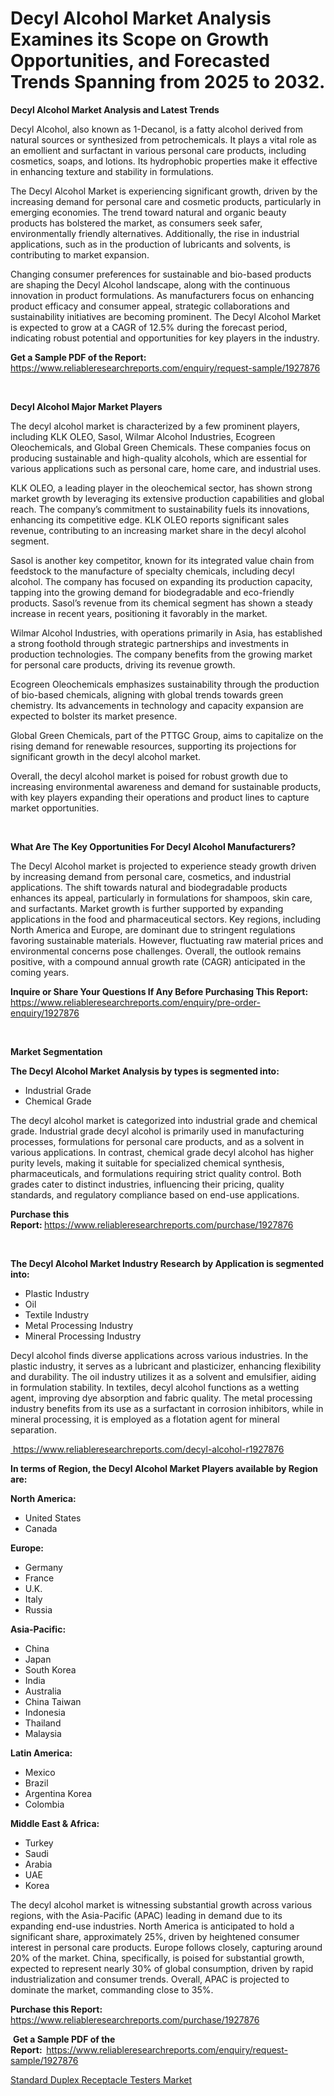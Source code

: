 <p><h1>Decyl Alcohol Market Analysis Examines its Scope on Growth Opportunities, and Forecasted Trends Spanning from 2025 to 2032.</h1></p><p><strong>Decyl Alcohol Market Analysis and Latest Trends</strong></p>
<p><p>Decyl Alcohol, also known as 1-Decanol, is a fatty alcohol derived from natural sources or synthesized from petrochemicals. It plays a vital role as an emollient and surfactant in various personal care products, including cosmetics, soaps, and lotions. Its hydrophobic properties make it effective in enhancing texture and stability in formulations.</p><p>The Decyl Alcohol Market is experiencing significant growth, driven by the increasing demand for personal care and cosmetic products, particularly in emerging economies. The trend toward natural and organic beauty products has bolstered the market, as consumers seek safer, environmentally friendly alternatives. Additionally, the rise in industrial applications, such as in the production of lubricants and solvents, is contributing to market expansion.</p><p>Changing consumer preferences for sustainable and bio-based products are shaping the Decyl Alcohol landscape, along with the continuous innovation in product formulations. As manufacturers focus on enhancing product efficacy and consumer appeal, strategic collaborations and sustainability initiatives are becoming prominent. The Decyl Alcohol Market is expected to grow at a CAGR of 12.5% during the forecast period, indicating robust potential and opportunities for key players in the industry.</p></p>
<p><strong>Get a Sample PDF of the Report:&nbsp;</strong> <a href="https://www.reliableresearchreports.com/enquiry/request-sample/1927876?utm_campaign=3265&utm_medium=2&utm_source=Github&utm_content=ia&utm_term=28032025&utm_id=decyl-alcohol">https://www.reliableresearchreports.com/enquiry/request-sample/1927876</a></p>
<p>&nbsp;</p>
<p><strong>Decyl Alcohol Major Market Players</strong></p>
<p><p>The decyl alcohol market is characterized by a few prominent players, including KLK OLEO, Sasol, Wilmar Alcohol Industries, Ecogreen Oleochemicals, and Global Green Chemicals. These companies focus on producing sustainable and high-quality alcohols, which are essential for various applications such as personal care, home care, and industrial uses.</p><p>KLK OLEO, a leading player in the oleochemical sector, has shown strong market growth by leveraging its extensive production capabilities and global reach. The company’s commitment to sustainability fuels its innovations, enhancing its competitive edge. KLK OLEO reports significant sales revenue, contributing to an increasing market share in the decyl alcohol segment.</p><p>Sasol is another key competitor, known for its integrated value chain from feedstock to the manufacture of specialty chemicals, including decyl alcohol. The company has focused on expanding its production capacity, tapping into the growing demand for biodegradable and eco-friendly products. Sasol’s revenue from its chemical segment has shown a steady increase in recent years, positioning it favorably in the market.</p><p>Wilmar Alcohol Industries, with operations primarily in Asia, has established a strong foothold through strategic partnerships and investments in production technologies. The company benefits from the growing market for personal care products, driving its revenue growth.</p><p>Ecogreen Oleochemicals emphasizes sustainability through the production of bio-based chemicals, aligning with global trends towards green chemistry. Its advancements in technology and capacity expansion are expected to bolster its market presence.</p><p>Global Green Chemicals, part of the PTTGC Group, aims to capitalize on the rising demand for renewable resources, supporting its projections for significant growth in the decyl alcohol market.</p><p>Overall, the decyl alcohol market is poised for robust growth due to increasing environmental awareness and demand for sustainable products, with key players expanding their operations and product lines to capture market opportunities.</p></p>
<p>&nbsp;</p>
<p><strong>What Are The Key Opportunities For Decyl Alcohol Manufacturers?</strong></p>
<p><p>The Decyl Alcohol market is projected to experience steady growth driven by increasing demand from personal care, cosmetics, and industrial applications. The shift towards natural and biodegradable products enhances its appeal, particularly in formulations for shampoos, skin care, and surfactants. Market growth is further supported by expanding applications in the food and pharmaceutical sectors. Key regions, including North America and Europe, are dominant due to stringent regulations favoring sustainable materials. However, fluctuating raw material prices and environmental concerns pose challenges. Overall, the outlook remains positive, with a compound annual growth rate (CAGR) anticipated in the coming years.</p></p>
<p><strong>Inquire or Share Your Questions If Any Before Purchasing This Report:</strong> <a href="https://www.reliableresearchreports.com/enquiry/pre-order-enquiry/1927876?utm_campaign=3265&utm_medium=2&utm_source=Github&utm_content=ia&utm_term=28032025&utm_id=decyl-alcohol">https://www.reliableresearchreports.com/enquiry/pre-order-enquiry/1927876</a></p>
<p>&nbsp;</p>
<p><strong>Market Segmentation</strong></p>
<p><strong>The Decyl Alcohol Market Analysis by types is segmented into:</strong></p>
<p><ul><li>Industrial Grade</li><li>Chemical Grade</li></ul></p>
<p><p>The decyl alcohol market is categorized into industrial grade and chemical grade. Industrial grade decyl alcohol is primarily used in manufacturing processes, formulations for personal care products, and as a solvent in various applications. In contrast, chemical grade decyl alcohol has higher purity levels, making it suitable for specialized chemical synthesis, pharmaceuticals, and formulations requiring strict quality control. Both grades cater to distinct industries, influencing their pricing, quality standards, and regulatory compliance based on end-use applications.</p></p>
<p><strong>Purchase this Report:&nbsp;</strong><a href="https://www.reliableresearchreports.com/purchase/1927876?utm_campaign=3265&utm_medium=2&utm_source=Github&utm_content=ia&utm_term=28032025&utm_id=decyl-alcohol">https://www.reliableresearchreports.com/purchase/1927876</a></p>
<p>&nbsp;</p>
<p><strong>The Decyl Alcohol Market Industry Research by Application is segmented into:</strong></p>
<p><ul><li>Plastic Industry</li><li>Oil</li><li>Textile Industry</li><li>Metal Processing Industry</li><li>Mineral Processing Industry</li></ul></p>
<p><p>Decyl alcohol finds diverse applications across various industries. In the plastic industry, it serves as a lubricant and plasticizer, enhancing flexibility and durability. The oil industry utilizes it as a solvent and emulsifier, aiding in formulation stability. In textiles, decyl alcohol functions as a wetting agent, improving dye absorption and fabric quality. The metal processing industry benefits from its use as a surfactant in corrosion inhibitors, while in mineral processing, it is employed as a flotation agent for mineral separation.</p></p>
<p><a href="https://www.reliableresearchreports.com/decyl-alcohol-r1927876?utm_campaign=3265&utm_medium=2&utm_source=Github&utm_content=ia&utm_term=28032025&utm_id=decyl-alcohol">&nbsp;https://www.reliableresearchreports.com/decyl-alcohol-r1927876</a></p>
<p><strong>In terms of Region, the Decyl Alcohol Market Players available by Region are:</strong></p>
<p>
    <p> <strong> North America: </strong>
        <ul>
            <li>United States</li>
            <li>Canada</li>
        </ul>
        </p> 
    <p> <strong> Europe: </strong>
        <ul>
            <li>Germany</li>
            <li>France</li>
            <li>U.K.</li>
            <li>Italy</li>
            <li>Russia</li>
        </ul>
        </p> 
    <p> <strong> Asia-Pacific: </strong>
        <ul>
            <li>China</li>
            <li>Japan</li>
            <li>South Korea</li>
            <li>India</li>
            <li>Australia</li>
            <li>China Taiwan</li>
            <li>Indonesia</li>
            <li>Thailand</li>
            <li>Malaysia</li>
        </ul>
        </p> 
    <p> <strong> Latin America: </strong>
        <ul>
            <li>Mexico</li>
            <li>Brazil</li>
            <li>Argentina Korea</li>
            <li>Colombia</li>
        </ul>
        </p> 
    <p> <strong> Middle East & Africa: </strong>
        <ul>
            <li>Turkey</li>
            <li>Saudi</li>
            <li>Arabia</li>
            <li>UAE</li>
            <li>Korea</li>
        </ul>
    </p>
    </p>
<p><p>The decyl alcohol market is witnessing substantial growth across various regions, with the Asia-Pacific (APAC) leading in demand due to its expanding end-use industries. North America is anticipated to hold a significant share, approximately 25%, driven by heightened consumer interest in personal care products. Europe follows closely, capturing around 20% of the market. China, specifically, is poised for substantial growth, expected to represent nearly 30% of global consumption, driven by rapid industrialization and consumer trends. Overall, APAC is projected to dominate the market, commanding close to 35%.</p></p>
<p><strong>Purchase this Report: </strong><a href="https://www.reliableresearchreports.com/purchase/1927876?utm_campaign=3265&utm_medium=2&utm_source=Github&utm_content=ia&utm_term=28032025&utm_id=decyl-alcohol">https://www.reliableresearchreports.com/purchase/1927876</a></p>
<p>&nbsp;<strong>Get a Sample PDF of the Report:&nbsp;&nbsp;</strong><a href="https://www.reliableresearchreports.com/enquiry/request-sample/1927876?utm_campaign=3265&utm_medium=2&utm_source=Github&utm_content=ia&utm_term=28032025&utm_id=decyl-alcohol">https://www.reliableresearchreports.com/enquiry/request-sample/1927876</a></p>
<p><strong></strong></p>
<p><p><a href="https://github.com/shamyzinniwl/Market-Research-Report-List-1/blob/main/standard-duplex-receptacle-testers-market.md?utm_campaign=3265&utm_medium=2&utm_source=Github&utm_content=ia&utm_term=28032025&utm_id=decyl-alcohol">Standard Duplex Receptacle Testers Market</a></p></p>